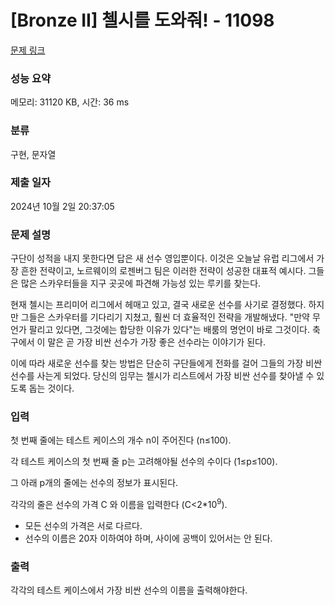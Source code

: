 # [Bronze II] 첼시를 도와줘! - 11098 

[문제 링크](https://www.acmicpc.net/problem/11098) 

### 성능 요약

메모리: 31120 KB, 시간: 36 ms

### 분류

구현, 문자열

### 제출 일자

2024년 10월 2일 20:37:05

### 문제 설명

<p>구단이 성적을 내지 못한다면 답은 새 선수 영입뿐이다. 이것은 오늘날 유럽 리그에서 가장 흔한 전략이고, 노르웨이의 로젠버그 팀은 이러한 전략이 성공한 대표적 예시다. 그들은 많은 스카우터들을 지구 곳곳에 파견해 가능성 있는 루키를 찾는다.</p>

<p>현재 첼시는 프리미어 리그에서 헤매고 있고, 결국 새로운 선수를 사기로 결정했다. 하지만 그들은 스카우터를 기다리기 지쳤고, 훨씬 더 효율적인 전략을 개발해냈다. "만약 무언가 팔리고 있다면, 그것에는 합당한 이유가 있다"는 배룸의 명언이 바로 그것이다. 축구에서 이 말은 곧 가장 비싼 선수가 가장 좋은 선수라는 이야기가 된다. </p>

<p>이에 따라 새로운 선수를 찾는 방법은 단순히 구단들에게 전화를 걸어 그들의 가장 비싼 선수를 사는게 되었다. 당신의 임무는 첼시가 리스트에서 가장 비싼 선수를 찾아낼 수 있도록 돕는 것이다.</p>

### 입력 

 <p>첫 번째 줄에는 테스트 케이스의 개수 n이 주어진다 (n≤100). </p>

<p>각 테스트 케이스의 첫 번째 줄 p는 고려해야될 선수의 수이다 (1≤p≤100).  </p>

<p>그 아래 p개의 줄에는 선수의 정보가 표시된다. </p>

<p>각각의 줄은 선수의 가격 C 와 이름을 입력한다 (C<2*10<sup>9</sup>).</p>

<ul>
	<li>모든 선수의 가격은 서로 다르다. </li>
	<li>선수의 이름은 20자 이하여야 하며, 사이에 공백이 있어서는 안 된다.</li>
</ul>

<p> </p>

### 출력 

 <p>각각의 테스트 케이스에서 가장 비싼 선수의 이름을 출력해야한다.</p>

